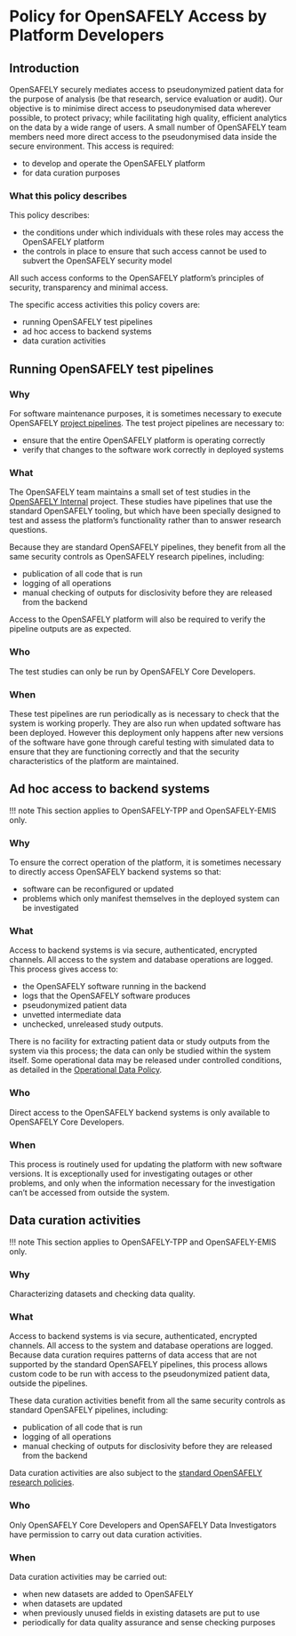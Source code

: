 # Policy for OpenSAFELY Access by Platform Developers

## Introduction

OpenSAFELY securely mediates access to pseudonymized patient data for the purpose of analysis (be that research, service evaluation or audit).
Our objective is to minimise direct access to pseudonymised data wherever possible, to protect privacy;
while facilitating high quality, efficient analytics on the data by a wide range of users.
A small number of OpenSAFELY team members need more direct access to the pseudonymised data inside the secure environment. This access is required:

* to develop and operate the OpenSAFELY platform
* for data curation purposes

### What this policy describes

This policy describes:

* the conditions under which individuals with these roles may access the OpenSAFELY platform
* the controls in place to ensure that such access cannot be used to subvert the OpenSAFELY security model

All such access conforms to the OpenSAFELY platform’s principles of security, transparency and minimal access.

The specific access activities this policy covers are:

* running OpenSAFELY test pipelines
* ad hoc access to backend systems
* data curation activities

## Running OpenSAFELY test pipelines

### Why

For software maintenance purposes, it is sometimes necessary to execute OpenSAFELY [project pipelines](actions-pipelines.md#project-pipelines).
The test project pipelines are necessary to:

* ensure that the entire OpenSAFELY platform is operating correctly
* verify that changes to the software work correctly in deployed systems

### What

The OpenSAFELY team maintains a small set of test studies in the [OpenSAFELY Internal](https://jobs.opensafely.org/opensafely-internal/) project.
These studies have pipelines that use the standard OpenSAFELY tooling,
but which have been specially designed to test and assess the platform’s functionality rather than to answer research questions.

Because they are standard OpenSAFELY pipelines, they benefit from all the same security controls as OpenSAFELY research pipelines,
including:

* publication of all code that is run
* logging of all operations
* manual checking of outputs for disclosivity before they are released from the backend

Access to the OpenSAFELY platform will also be required to verify the pipeline outputs are as expected.

### Who

The test studies can only be run by OpenSAFELY Core Developers.

### When

These test pipelines are run periodically as is necessary to check that the system is working properly.
They are also run when updated software has been deployed.
However this deployment only happens after new versions of the software have gone through careful testing with simulated data to ensure that they are functioning correctly and that the security characteristics of the platform are maintained.

## Ad hoc access to backend systems

!!! note
    This section applies to OpenSAFELY-TPP and OpenSAFELY-EMIS only.

### Why

To ensure the correct operation of the platform,
it is sometimes necessary to directly access OpenSAFELY backend systems so that:

* software can be reconfigured or updated
* problems which only manifest themselves in the deployed system can be investigated

### What

Access to backend systems is via secure, authenticated, encrypted channels. All access to the system and database operations are logged.
This process gives access to:

* the OpenSAFELY software running in the backend
* logs that the OpenSAFELY software produces
* pseudonymized patient data
* unvetted intermediate data
* unchecked, unreleased study outputs.

There is no facility for extracting patient data or study outputs from the system via this process; the data can only be studied within the system itself. Some operational data may be released under controlled conditions, as detailed in the [Operational Data Policy](https://docs.google.com/document/d/1tQveWA7NWaHSx0ETR9FcXYxbtNa1NHiqwygVl6XanKw/edit).

### Who

Direct access to the OpenSAFELY backend systems is only available to OpenSAFELY Core Developers.

### When

This process is routinely used for updating the platform with new software versions.
It is exceptionally used for investigating outages or other problems, and only when the information necessary for the investigation can’t be accessed from outside the system.

## Data curation activities

!!! note
    This section applies to OpenSAFELY-TPP and OpenSAFELY-EMIS only.

### Why

Characterizing datasets and checking data quality.

### What

Access to backend systems is via secure, authenticated, encrypted channels. All access to the system and database operations are logged.
Because data curation requires patterns of data access that are not supported by the standard OpenSAFELY pipelines,
this process allows custom code to be run with access to the pseudonymized patient data, outside the pipelines.

These data curation activities benefit from all the same security controls as standard OpenSAFELY pipelines,
including:

* publication of all code that is run
* logging of all operations
* manual checking of outputs for disclosivity before they are released from the backend

Data curation activities are also subject to the [standard OpenSAFELY research policies](https://www.opensafely.org/policies-for-researchers/).

### Who

Only OpenSAFELY Core Developers and OpenSAFELY Data Investigators have permission to carry out data curation activities.

### When

Data curation activities may be carried out:

* when new datasets are added to OpenSAFELY
* when datasets are updated
* when previously unused fields in existing datasets are put to use
* periodically for data quality assurance and sense checking purposes
